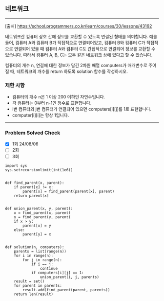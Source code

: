 ## 네트워크

---

[출처] https://school.programmers.co.kr/learn/courses/30/lessons/43162

네트워크란 컴퓨터 상호 간에 정보를 교환할 수 있도록 연결된 형태를 의미합니다. 
예를 들어, 컴퓨터 A와 컴퓨터 B가 직접적으로 연결되어있고, 컴퓨터 B와 컴퓨터 C가 직접적으로 
연결되어 있을 때 컴퓨터 A와 컴퓨터 C도 간접적으로 연결되어 정보를 교환할 수 있습니다. 
따라서 컴퓨터 A, B, C는 모두 같은 네트워크 상에 있다고 할 수 있습니다.

컴퓨터의 개수 n, 연결에 대한 정보가 담긴 2차원 배열 computers가 매개변수로 주어질 때, 
네트워크의 개수를 return 하도록 solution 함수를 작성하시오.

### 제한 사항

- 컴퓨터의 개수 n은 1 이상 200 이하인 자연수입니다.
- 각 컴퓨터는 0부터 n-1인 정수로 표현합니다.
- i번 컴퓨터와 j번 컴퓨터가 연결되어 있으면 computers[i][j]를 1로 표현합니다.
- computer[i][i]는 항상 1입니다.
---
### Problem Solved Check
- [x] 1회 24/08/06
- [ ] 2회
- [ ] 3회
~~~
import sys
sys.setrecursionlimit(int(1e6))


def find_parent(x, parent):
    if parent[x] != x:
        parent[x] = find_parent(parent[x], parent)
    return parent[x]


def union_parent(x, y, parent):
    x = find_parent(x, parent)
    y = find_parent(y, parent)
    if x > y:
        parent[x] = y
    else:
        parent[y] = x


def solution(n, computers):
    parents = list(range(n))
    for i in range(n):
        for j in range(n):
            if i == j:
                continue
            if computers[i][j] == 1:
                union_parent(i, j, parents)
    result = set()
    for parent in parents:
        result.add(find_parent(parent, parents))
    return len(result)
    
~~~